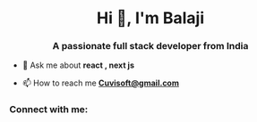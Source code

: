 <h1 align="center">Hi 👋, I'm Balaji</h1>
<h3 align="center">A passionate full stack developer from India</h3>

- 💬 Ask me about **react , next js**

- 📫 How to reach me **Cuvisoft@gmail.com**

<h3 align="left">Connect with me:</h3>
<p align="left">
</p>
